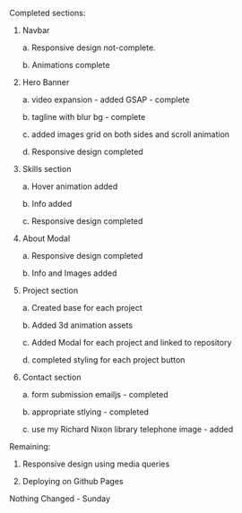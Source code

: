 Completed sections:

1. Navbar

    a. Responsive design not-complete.

    b. Animations complete

2. Hero Banner

   a. video expansion - added GSAP - complete

   b. tagline with blur bg - complete

   c. added images grid on both sides and scroll animation

   d. Responsive design completed

5. Skills section

    a. Hover animation added

    b. Info added

    c. Responsive design completed

6. About Modal

    a. Responsive design completed

    b. Info and Images added

7. Project section

    a. Created base for each project

    b. Added 3d animation assets

    c. Added Modal for each project and linked to repository

    d. completed styling for each project button

8. Contact section

    a. form submission emailjs - completed
   
    b. appropriate stlying - completed

    c. use my Richard Nixon library telephone image - added

Remaining:
   
1. Responsive design using media queries

2. Deploying on Github Pages

Nothing Changed - Sunday

